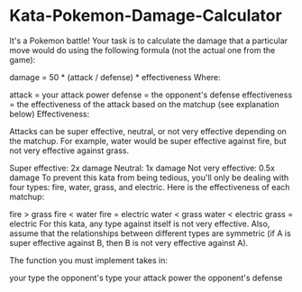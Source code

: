 # Kata-Pokemon-Damage-Calculator

It's a Pokemon battle! Your task is to calculate the damage that a particular move would do using the following formula (not the actual one from the game):

damage = 50 * (attack / defense) * effectiveness
Where:

attack = your attack power
defense = the opponent's defense
effectiveness = the effectiveness of the attack based on the matchup (see explanation below)
Effectiveness:

Attacks can be super effective, neutral, or not very effective depending on the matchup. For example, water would be super effective against fire, but not very effective against grass.

Super effective: 2x damage
Neutral: 1x damage
Not very effective: 0.5x damage
To prevent this kata from being tedious, you'll only be dealing with four types: fire, water, grass, and electric. Here is the effectiveness of each matchup:

fire > grass
fire < water
fire = electric
water < grass
water < electric
grass = electric
For this kata, any type against itself is not very effective. Also, assume that the relationships between different types are symmetric (if A is super effective against B, then B is not very effective against A).

The function you must implement takes in:

your type
the opponent's type
your attack power
the opponent's defense
